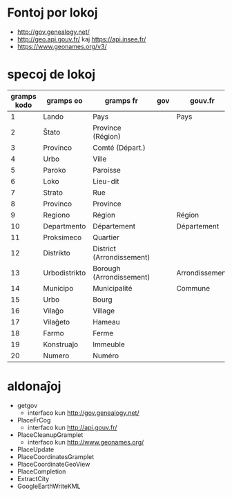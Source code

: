
# Fontoj por lokoj
* http://gov.genealogy.net/
* http://geo.api.gouv.fr/ kaj https://api.insee.fr/
* https://www.geonames.org/v3/

# specoj de lokoj

| gramps kodo | gramps eo     | gramps fr                 | gov | gouv.fr        | geonames.org |
|-------------|---------------|---------------------------|-----|----------------|--------------|
| 1           | Lando         | Pays                      |     | Pays           |  PCLI        |
| 2           | Ŝtato         | Province (Région)         |     |                |              |
| 3           | Provinco      | Comté (Départ.)           |     |                |              |
| 4           | Urbo          | Ville                     |     |                |              |
| 5           | Paroko        | Paroisse                  |     |                |              |
| 6           | Loko          | Lieu-dit                  |     |                |              |
| 7           | Strato        | Rue                       |     |                |              |
| 8           | Provinco      | Province                  |     |                |              |
| 9           | Regiono       | Région                    |     | Région         | ADM1         |
| 10          | Departmento   | Département               |     | Département    | ADM2         |
| 11          | Proksimeco    | Quartier                  |     |                |              |
| 12          | Distrikto     | District (Arrondissement) |     |                |              |
| 13          | Urbodistrikto |	Borough (Arrondissement)  |     | Arrondissement | ADM3         |
| 14          | Municipo      | Municipalité              |     | Commune        | ADM4         |
| 15          | Urbo          | Bourg                     |     |                |              |
| 16          | Vilaĝo        | Village                   |     |                |              |
| 17          | Vilaĝeto      | Hameau                    |     |                |              |
| 18          | Farmo         | Ferme                     |     |                |              |
| 19          | Konstruaĵo    | Immeuble                  |     |                |              |
| 20          | Numero        | Numéro                    |     |                |              |


# aldonaĵoj

* getgov
  * interfaco kun http://gov.genealogy.net/
* PlaceFrCog
  * interfaco kun http://api.gouv.fr/  
* PlaceCleanupGramplet
  * interfaco kun http://www.geonames.org/
* PlaceUpdate
* PlaceCoordinatesGramplet
* PlaceCoordinateGeoView
* PlaceCompletion
* ExtractCity
* GoogleEarthWriteKML
